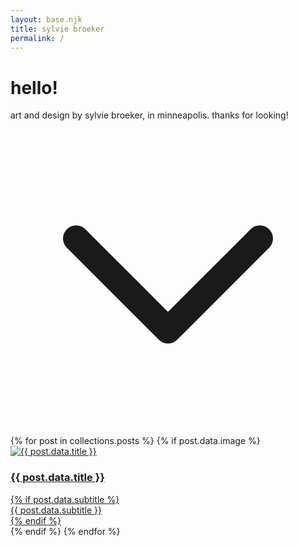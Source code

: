 ```yaml
---
layout: base.njk
title: sylvie broeker 
permalink: /
---
```


<div id="header" class="mt-32">
<h1 class="font-montserrat text-center text-3xl mb-8 ">hello!</h1> 
</div>

<div id="hero" class="text-center text-md pb-8 text-gray-500">
art and design by sylvie broeker, in minneapolis. thanks for looking!
  </div>

  <div id="scroll-down" class="text-center mb-32 cursor-pointer">
    <svg xmlns="http://www.w3.org/2000/svg" class="w-6 h-6 mx-auto text-gray-500" fill="none" viewBox="0 0 24 24" stroke="currentColor">
      <path stroke-linecap="round" stroke-linejoin="round" stroke-width="2" d="M19 9l-7 7-7-7" />
    </svg>
  </div>

  <div class="grid grid-cols-1 md:grid-cols-2 lg:grid-cols-3 gap-4">
  {% for post in collections.posts %}
    {% if post.data.image %}
<div id="posts" class="relative overflow-hidden w-full aspect-[3/4]">
      <a href="{{ post.url | url }}" class="block w-full h-full">
        <img
          src="{{ post.data.image }}"
          alt="{{ post.data.title }}"
          class="block w-full h-full object-cover hover:opacity-0"
        />

 <div class="absolute inset-0 bg-black opacity-0 transition-opacity duration-300 hover:opacity-75 flex flex-col items-center justify-center text-center">
    <h3 class="text-white text-xl font-semibold uppercase">{{ post.data.title }}</h3>
    {% if post.data.subtitle %}
      <div class="text-white text-sm">{{ post.data.subtitle }}</div>
    {% endif %}
  </div>
      </a>
</div>
    {% endif %}
  {% endfor %}
</div>
